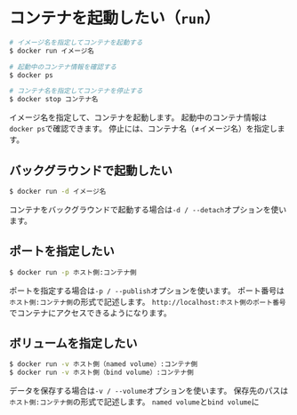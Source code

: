 # コンテナを起動したい（``run``）

```bash
# イメージ名を指定してコンテナを起動する
$ docker run イメージ名

# 起動中のコンテナ情報を確認する
$ docker ps

# コンテナ名を指定してコンテナを停止する
$ docker stop コンテナ名
```

イメージ名を指定して、コンテナを起動します。
起動中のコンテナ情報は``docker ps``で確認できます。
停止には、コンテナ名（≠イメージ名）を指定します。

## バックグラウンドで起動したい

```bash
$ docker run -d イメージ名
```

コンテナをバックグラウンドで起動する場合は``-d / --detach``オプションを使います。

## ポートを指定したい

```bash
$ docker run -p ホスト側:コンテナ側
```

ポートを指定する場合は``-p / --publish``オプションを使います。
ポート番号は``ホスト側:コンテナ側``の形式で記述します。
``http://localhost:ホスト側のポート番号``でコンテナにアクセスできるようになります。

## ボリュームを指定したい

```bash
$ docker run -v ホスト側（named volume）:コンテナ側
$ docker run -v ホスト側（bind volume）:コンテナ側
```

データを保存する場合は``-v / --volume``オプションを使います。
保存先のパスは``ホスト側:コンテナ側``の形式で記述します。
``named volume``と``bind volume``に
